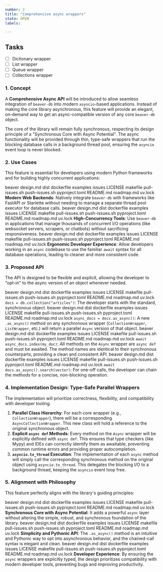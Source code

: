 ```yaml
---
number: 2
title: "Comprehensive async wrappers"
state: OPEN
labels:

---
```





## Tasks

- [ ] Dictionary wrapper
- [ ] List wrapper
- [ ] Queue wrapper
- [ ] Collections wrapper

### 1. Concept

A **Comprehensive Async API** will be introduced to allow seamless integration of `beaver-db` into modern `asyncio`-based applications. Instead of making the core library asynchronous, this feature will provide an elegant, on-demand way to get an async-compatible version of any core `beaver-db` object.

The core of the library will remain fully synchronous, respecting its design principle of a "Synchronous Core with Async Potential". The async functionality will be provided through thin, type-safe wrappers that run the blocking database calls in a background thread pool, ensuring the `asyncio` event loop is never blocked.

### 2. Use Cases

This feature is essential for developers using modern Python frameworks and for building highly concurrent applications:

 beaver design.md dist dockerfile examples issues LICENSE makefile pull-issues.sh push-issues.sh pyproject.toml README.md roadmap.md uv.lock **Modern Web Backends**: Natively integrate `beaver-db` with frameworks like FastAPI or Starlette without needing to manage a separate thread pool executor for database calls.
 beaver design.md dist dockerfile examples issues LICENSE makefile pull-issues.sh push-issues.sh pyproject.toml README.md roadmap.md uv.lock **High-Concurrency Tools**: Use `beaver-db` in applications that manage thousands of concurrent I/O operations (like websocket servers, scrapers, or chatbots) without sacrificing responsiveness.
 beaver design.md dist dockerfile examples issues LICENSE makefile pull-issues.sh push-issues.sh pyproject.toml README.md roadmap.md uv.lock **Ergonomic Developer Experience**: Allow developers working in an `async` codebase to use the familiar `await` syntax for all database operations, leading to cleaner and more consistent code.

### 3. Proposed API

The API is designed to be flexible and explicit, allowing the developer to "opt-in" to the async version of an object whenever needed.

 beaver design.md dist dockerfile examples issues LICENSE makefile pull-issues.sh push-issues.sh pyproject.toml README.md roadmap.md uv.lock `docs = db.collection("articles")`: The developer starts with the standard, synchronous object.
 beaver design.md dist dockerfile examples issues LICENSE makefile pull-issues.sh push-issues.sh pyproject.toml README.md roadmap.md uv.lock `async_docs = docs.as_async()`: A new `.as_async()` method on any synchronous wrapper (`CollectionWrapper`, `ListWrapper`, etc.) will return a parallel `Async` version of that object.
 beaver design.md dist dockerfile examples issues LICENSE makefile pull-issues.sh push-issues.sh pyproject.toml README.md roadmap.md uv.lock `await async_docs.index(my_doc)`: All methods on the `Async` wrapper are `async def` and must be awaited. The method names are identical to their synchronous counterparts, providing a clean and consistent API.
 beaver design.md dist dockerfile examples issues LICENSE makefile pull-issues.sh push-issues.sh pyproject.toml README.md roadmap.md uv.lock `await docs.as_async().search(vector)`: For one-off calls, the developer can chain the methods for a concise, non-blocking operation.

### 4. Implementation Design: Type-Safe Parallel Wrappers

The implementation will prioritize correctness, flexibility, and compatibility with developer tooling.

1. **Parallel Class Hierarchy**: For each core wrapper (e.g., `CollectionWrapper`), there will be a corresponding `AsyncCollectionWrapper`. This new class will hold a reference to the original synchronous object.
2. **Explicit `async def` Methods**: Every method on the `Async` wrapper will be explicitly defined with `async def`. This ensures that type checkers (like Mypy) and IDEs can correctly identify them as awaitable, preventing common runtime errors and providing proper autocompletion.
3. **`asyncio.to_thread` Execution**: The implementation of each `async` method will simply call the corresponding synchronous method on the original object using `asyncio.to_thread`. This delegates the blocking I/O to a background thread, keeping the `asyncio` event loop free.

### 5. Alignment with Philosophy

This feature perfectly aligns with the library's guiding principles:

 beaver design.md dist dockerfile examples issues LICENSE makefile pull-issues.sh push-issues.sh pyproject.toml README.md roadmap.md uv.lock **Synchronous Core with Async Potential**: It adds a powerful `async` layer without altering the simple, robust, and synchronous foundation of the library.
 beaver design.md dist dockerfile examples issues LICENSE makefile pull-issues.sh push-issues.sh pyproject.toml README.md roadmap.md uv.lock **Simplicity and Pythonic API**: The `.as_async()` method is an intuitive and Pythonic way to opt into asynchronous behavior, and the chained-call syntax is elegant and clean.
 beaver design.md dist dockerfile examples issues LICENSE makefile pull-issues.sh push-issues.sh pyproject.toml README.md roadmap.md uv.lock **Developer Experience**: By ensuring the `async` wrappers are explicitly typed, the design prioritizes compatibility with modern developer tools, preventing bugs and improving productivity.
